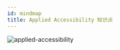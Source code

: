 ```yaml
---
id: mindmap
title: Applied Accessibility 知识点
---
```


![applied-accessibility](https://cdn.nlark.com/yuque/0/2018/png/103970/1543300472188-137f7e41-8eaf-41a2-9a5b-f7897893c496.png)